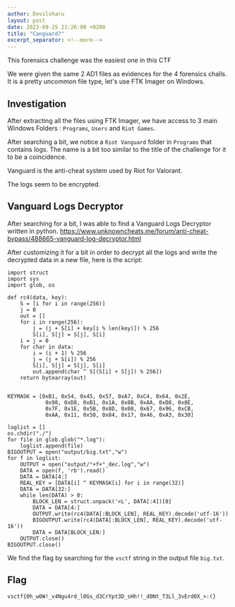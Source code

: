 ```yaml
---
author: Devilsharu
layout: post
date: 2023-09-25 21:26:00 +0200
title: "Canguard?"
excerpt_separator: <!--more-->
---
```


This forensics challenge was the easiest one in this CTF

<!--more-->

We were given the same 2 AD1 files as evidences for the 4 forensics challs. It is a pretty uncommon file type, let's use FTK Imager on Windows.

## Investigation

After extracting all the files using FTK Imager, we have access to 3 main Windows Folders : `Programs`, `Users` and `Riot Games`.

After searching a bit, we notice a `Riot Vanguard` folder in `Programs` that contains logs. The name is a bit too similar to the title of the challenge for it to be a coincidence.

Vanguard is the anti-cheat system used by Riot for Valorant.

The logs seem to be encrypted.


## Vanguard Logs Decryptor
After searching for a bit, I was able to find a Vanguard Logs Decryptor written in python. 
https://www.unknowncheats.me/forum/anti-cheat-bypass/488665-vanguard-log-decryptor.html

After customizing it for a bit in order to decrypt all the logs and write the decrypted data in a new file, here is the script:

```
import struct
import sys
import glob, os
    
def rc4(data, key):
    S = [i for i in range(256)]
    j = 0
    out = []
    for i in range(256):
        j = (j + S[i] + key[i % len(key)]) % 256
        S[i], S[j] = S[j], S[i]
    i = j = 0
    for char in data:
        i = (i + 1) % 256
        j = (j + S[i]) % 256
        S[i], S[j] = S[j], S[i]
        out.append(char ^ S[(S[i] + S[j]) % 256])
    return bytearray(out)
    
    
KEYMASK = [0xB1, 0x54, 0x45, 0x57, 0xA7, 0xC4, 0x64, 0x2E,
            0x98, 0xD8, 0xB1, 0x1A, 0x0B, 0xAA, 0xD8, 0x8E,
            0x7F, 0x1E, 0x5B, 0x8D, 0x08, 0x67, 0x96, 0xCB,
            0xAA, 0x11, 0x50, 0x84, 0x17, 0x46, 0xA3, 0x30]
    
loglist = []
os.chdir("./")
for file in glob.glob("*.log"):
    loglist.append(file)
BIGOUTPUT = open("output/big.txt","w")
for f in loglist:
    OUTPUT = open("output/"+f+"_dec.log","w")
    DATA = open(f, 'rb').read()
    DATA = DATA[4:]
    REAL_KEY = [DATA[i] ^ KEYMASK[i] for i in range(32)]
    DATA = DATA[32:]
    while len(DATA) > 0:
        BLOCK_LEN = struct.unpack('<L', DATA[:4])[0]
        DATA = DATA[4:]
        OUTPUT.write(rc4(DATA[:BLOCK_LEN], REAL_KEY).decode('utf-16'))
        BIGOUTPUT.write(rc4(DATA[:BLOCK_LEN], REAL_KEY).decode('utf-16'))
        DATA = DATA[BLOCK_LEN:]
    OUTPUT.close()
BIGOUTPUT.close()
```

We find the flag by searching for the `vsctf` string in the output file `big.txt`.


## Flag

`vsctf{0h_w0W!_v4Ngu4rd_l0Gs_d3CrYpt3D_sHh!!_d0Nt_T3Ll_3vErd0X_>:(}`